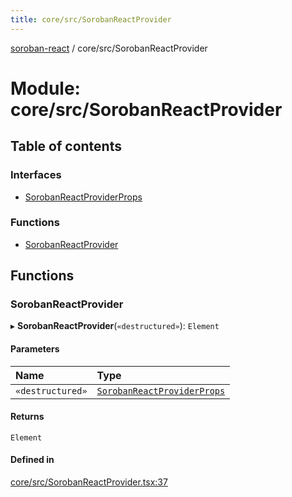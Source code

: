```yaml
---
title: core/src/SorobanReactProvider
---
```

[soroban-react](../README.md) / core/src/SorobanReactProvider

# Module: core/src/SorobanReactProvider

## Table of contents

### Interfaces

- [SorobanReactProviderProps](../interfaces/core_src_SorobanReactProvider.SorobanReactProviderProps.md)

### Functions

- [SorobanReactProvider](core_src_SorobanReactProvider.md#sorobanreactprovider)

## Functions

### SorobanReactProvider

▸ **SorobanReactProvider**(`«destructured»`): `Element`

#### Parameters

| Name | Type |
| :------ | :------ |
| `«destructured»` | [`SorobanReactProviderProps`](../interfaces/core_src_SorobanReactProvider.SorobanReactProviderProps.md) |

#### Returns

`Element`

#### Defined in

[core/src/SorobanReactProvider.tsx:37](https://github.com/mauroepce/soroban-react/blob/18cabd0/packages/core/src/SorobanReactProvider.tsx#L37)
